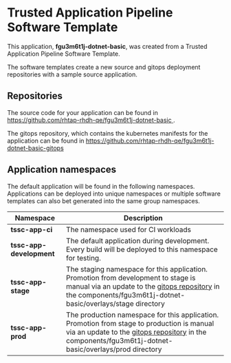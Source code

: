 # Trusted Application Pipeline Software Template

This application, **fgu3m6t1j-dotnet-basic**, was created from a Trusted Application Pipeline Software Template.

The software templates create a new source and gitops deployment repositories with a sample source application. 

## Repositories

The source code for your application can be found in [https://github.com/rhtap-rhdh-qe/fgu3m6t1j-dotnet-basic ](https://github.com/rhtap-rhdh-qe/fgu3m6t1j-dotnet-basic ).
 
The gitops repository, which contains the kubernetes manifests for the application can be found in 
[https://github.com/rhtap-rhdh-qe/fgu3m6t1j-dotnet-basic-gitops ](https://github.com/rhtap-rhdh-qe/fgu3m6t1j-dotnet-basic-gitops ) 

## Application namespaces 

The default application will be found in the following namespaces. Applications can be deployed into unique namespaces or multiple software templates can also bet generated into the same group namespaces.  

|  Namespace   |  Description   |  
| -------- | -------- |
| **tssc-app-ci** | The namespace used for CI workloads |
| **tssc-app-development** | The default application during development. Every build will be deployed to this namespace for testing. |
| **tssc-app-stage** | The staging namespace for this application. Promotion from development to stage is manual via an update to the [gitops repository](https://github.com/rhtap-rhdh-qe/fgu3m6t1j-dotnet-basic-gitops ) in the components/fgu3m6t1j-dotnet-basic/overlays/stage directory |
| **tssc-app-prod** | The production namespace for this application. Promotion from stage to production is manual via an update to the [gitops repository](https://github.com/rhtap-rhdh-qe/fgu3m6t1j-dotnet-basic-gitops ) in the components/fgu3m6t1j-dotnet-basic/overlays/prod directory |